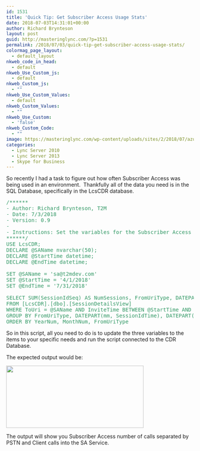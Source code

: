 ```yaml
---
id: 1531
title: 'Quick Tip: Get Subscriber Access Usage Stats'
date: 2018-07-03T14:31:01+00:00
author: Richard Brynteson
layout: post
guid: http://masteringlync.com/?p=1531
permalink: /2018/07/03/quick-tip-get-subscriber-access-usage-stats/
colormag_page_layout:
  - default_layout
nkweb_code_in_head:
  - default
nkweb_Use_Custom_js:
  - default
nkweb_Custom_js:
  - ""
nkweb_Use_Custom_Values:
  - default
nkweb_Custom_Values:
  - ""
nkweb_Use_Custom:
  - 'false'
nkweb_Custom_Code:
  - ""
image: https://masteringlync.com/wp-content/uploads/sites/2/2018/07/azure.microsoft.com_.png
categories:
  - Lync Server 2010
  - Lync Server 2013
  - Skype for Business
---
```

So recently I had a task to figure out how often Subscriber Access was being used in an environment.  Thankfully all of the data you need is in the SQL Database, specifically in the LcsCDR database.

<pre><span style="color: #339966;">/******</span>
<span style="color: #339966;">- Author: Richard Brynteson, T2M</span>
<span style="color: #339966;">- Date: 7/3/2018</span>
<span style="color: #339966;">- Version: 0.9</span>
<span style="color: #339966;">-</span>
<span style="color: #339966;">- Instructions: Set the variables for the Subscriber Access Name and time range</span>
<span style="color: #339966;">******/</span>
<span style="color: #339966;">USE LcsCDR;</span>
<span style="color: #339966;">DECLARE @SAName nvarchar(50);</span>
<span style="color: #339966;">DECLARE @StartTime datetime;</span>
<span style="color: #339966;">DECLARE @EndTime datetime;</span>

<span style="color: #339966;">SET @SAName = 'sa@t2mdev.com'</span>
<span style="color: #339966;">SET @StartTime = '4/1/2018'</span>
<span style="color: #339966;">SET @EndTime = '7/31/2018'</span>

<span style="color: #339966;">SELECT SUM(SessionIdSeq) AS NumSessions, FromUriType, DATEPART(mm, SessionIdTime) as MonthNum, DATEPART(YEAR, SessionIdTime) as YearNum</span>
<span style="color: #339966;">FROM [LcsCDR].[dbo].[SessionDetailsView]</span>
<span style="color: #339966;">WHERE ToUri = @SAName AND InviteTime BETWEEN @StartTime AND @EndTime</span>
<span style="color: #339966;">GROUP BY FromUriType, DATEPART(mm, SessionIdTime), DATEPART(YEAR, SessionIdTime)</span>
<span style="color: #339966;">ORDER BY YearNum, MonthNum, FromUriType</span></pre>

So in this script, all you need to do is to update the three variables to the items to your specific needs and run the script connected to the CDR Database.

The expected output would be:

<img class="alignnone size-full wp-image-1532" src="https://masteringlync.com/wp-content/uploads/2018/07/Output.png?resize=369%2C167&#038;ssl=1" alt="" width="369" height="167" /> 

The output will show you Subscriber Access number of calls separated by PSTN and Client calls into the SA Service.

&nbsp;